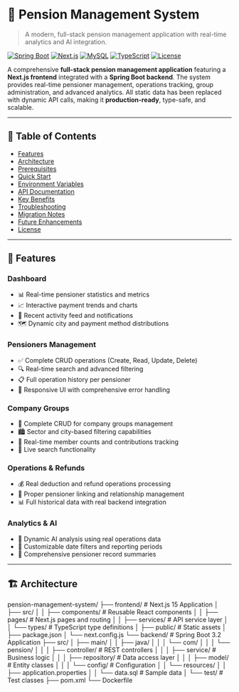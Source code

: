 # 🏦 Pension Management System

> A modern, full-stack pension management application with real-time analytics and AI integration.

[![Spring Boot](https://img.shields.io/badge/Spring%20Boot-3.2-green.svg)](https://spring.io/projects/spring-boot)
[![Next.js](https://img.shields.io/badge/Next.js-15.0-blue.svg)](https://nextjs.org/)
[![MySQL](https://img.shields.io/badge/MySQL-8.0-orange.svg)](https://www.mysql.com/)
[![TypeScript](https://img.shields.io/badge/TypeScript-5.0-blue.svg)](https://www.typescriptlang.org/)
[![License](https://img.shields.io/badge/License-Apache%202.0-yellow.svg)](https://opensource.org/licenses/Apache-2.0)

A comprehensive **full-stack pension management application** featuring a **Next.js frontend** integrated with a **Spring Boot backend**. The system provides real-time pensioner management, operations tracking, group administration, and advanced analytics. All static data has been replaced with dynamic API calls, making it **production-ready**, type-safe, and scalable.

---

## 📑 Table of Contents

- [Features](#-features)
- [Architecture](#-architecture)
- [Prerequisites](#-prerequisites)
- [Quick Start](#-quick-start)
- [Environment Variables](#-environment-variables)
- [API Documentation](#-api-documentation)
- [Key Benefits](#-key-benefits)
- [Troubleshooting](#-troubleshooting)
- [Migration Notes](#-migration-notes)
- [Future Enhancements](#-future-enhancements)
- [License](#-license)

---

## 🚀 Features

### **Dashboard**
- 📊 Real-time pensioner statistics and metrics
- 📈 Interactive payment trends and charts
- 🔔 Recent activity feed and notifications
- 🗺️ Dynamic city and payment method distributions

### **Pensioners Management**
- ✅ Complete CRUD operations (Create, Read, Update, Delete)
- 🔍 Real-time search and advanced filtering
- 📋 Full operation history per pensioner
- 📱 Responsive UI with comprehensive error handling

### **Company Groups**
- 🏢 Complete CRUD for company groups management
- 🏙️ Sector and city-based filtering capabilities
- 👥 Real-time member counts and contributions tracking
- 🔎 Live search functionality

### **Operations & Refunds**
- 💰 Real deduction and refund operations processing
- 🔗 Proper pensioner linking and relationship management
- 📊 Full historical data with real backend integration

### **Analytics & AI**
- 🤖 Dynamic AI analysis using real operations data
- 📅 Customizable date filters and reporting periods
- 📝 Comprehensive pensioner record summaries

---

## 🏗️ Architecture
pension-management-system/
├── frontend/ # Next.js 15 Application
│ ├── src/
│ │ ├── components/ # Reusable React components
│ │ ├── pages/ # Next.js pages and routing
│ │ ├── services/ # API service layer
│ │ └── types/ # TypeScript type definitions
│ ├── public/ # Static assets
│ ├── package.json
│ └── next.config.js
└── backend/ # Spring Boot 3.2 Application
├── src/
│ ├── main/
│ │ ├── java/
│ │ │ └── com/
│ │ │ └── pension/
│ │ │ ├── controller/ # REST controllers
│ │ │ ├── service/ # Business logic
│ │ │ ├── repository/ # Data access layer
│ │ │ ├── model/ # Entity classes
│ │ │ └── config/ # Configuration
│ │ └── resources/
│ │ ├── application.properties
│ │ └── data.sql # Sample data
│ └── test/ # Test classes
├── pom.xml
└── Dockerfile
